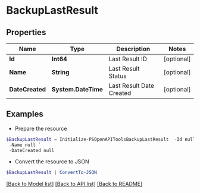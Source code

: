 # BackupLastResult
## Properties

Name | Type | Description | Notes
------------ | ------------- | ------------- | -------------
**Id** | **Int64** | Last Result ID | [optional] 
**Name** | **String** | Last Result Status | [optional] 
**DateCreated** | **System.DateTime** | Last Result Date Created | [optional] 

## Examples

- Prepare the resource
```powershell
$BackupLastResult = Initialize-PSOpenAPIToolsBackupLastResult  -Id null `
 -Name null `
 -DateCreated null
```

- Convert the resource to JSON
```powershell
$BackupLastResult | ConvertTo-JSON
```

[[Back to Model list]](../README.md#documentation-for-models) [[Back to API list]](../README.md#documentation-for-api-endpoints) [[Back to README]](../README.md)

